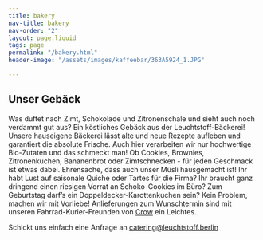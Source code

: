 ```yaml
---
title: bakery
nav-title: bakery
nav-order: "2"
layout: page.liquid
tags: page
permalink: "/bakery.html"
header-image: "/assets/images/kaffeebar/363A5924_1.JPG"

---
```

## Unser Gebäck

Was duftet nach Zimt, Schokolade und Zitronenschale und sieht auch noch verdammt gut aus? Ein köstliches Gebäck aus der Leuchtstoff-Bäckerei! Unsere hauseigene Bäckerei lässt alte und neue Rezepte aufleben und garantiert die absolute Frische. Auch hier verarbeiten wir nur hochwertige Bio-Zutaten und das schmeckt man! Ob Cookies, Brownies, Zitronenkuchen, Bananenbrot oder Zimtschnecken - für jeden Geschmack ist etwas dabei. Ehrensache, dass auch unser Müsli hausgemacht ist! Ihr habt Lust auf saisonale Quiche oder Tartes für die Firma? Ihr braucht ganz dringend einen riesigen Vorrat an Schoko-Cookies im Büro? Zum Geburtstag darf’s ein Doppeldecker-Karottenkuchen sein? Kein Problem, machen wir mit Vorliebe! Anlieferungen zum Wunschtermin sind mit unseren Fahrrad-Kurier-Freunden von [Crow](https://crowberlin.de/) ein Leichtes.

Schickt uns einfach eine Anfrage an catering@leuchtstoff.berlin
